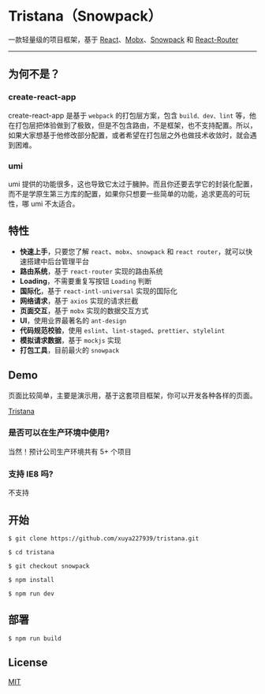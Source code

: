 # Tristana（Snowpack）

一款轻量级的项目框架，基于 [React](https://github.com/facebook/react)、[Mobx](https://github.com/mobxjs/mobx)、[Snowpack](https://github.com/snowpackjs/snowpack) 和 [React-Router](https://github.com/ReactTraining/react-router)

---

## 为何不是？

### create-react-app

create-react-app 是基于 `webpack` 的打包层方案，包含 `build、dev、lint` 等，他在打包层把体验做到了极致，但是不包含路由，不是框架，也不支持配置。所以，如果大家想基于他修改部分配置，或者希望在打包层之外也做技术收敛时，就会遇到困难。

### umi

umi 提供的功能很多，这也导致它太过于臃肿。而且你还要去学它的封装化配置，而不是学原生第三方库的配置，如果你只想要一些简单的功能，追求更高的可玩性，哪 umi 不太适合。

## 特性

-   **快速上手**，只要您了解 `react`、`mobx`、`snowpack` 和 `react router`，就可以快速搭建中后台管理平台
-   **路由系统**，基于 `react-router` 实现的路由系统
-   **Loading**，不需要重复写按钮 `Loading` 判断
-   **国际化**，基于 `react-intl-universal` 实现的国际化
-   **网络请求**，基于 `axios` 实现的请求拦截
-   **页面交互**，基于 `mobx` 实现的数据交互方式
-   **UI**，使用业界最著名的 `ant-design`
-   **代码规范校验**，使用 `eslint`、`lint-staged`、`prettier`、`stylelint`
-   **模拟请求数据**，基于 `mockjs` 实现
-   **打包工具**，目前最火的 `snowpack`

## Demo

页面比较简单，主要是演示用，基于这套项目框架，你可以开发各种各样的页面。

[Tristana](https://order.downfuture.com/)

### 是否可以在生产环境中使用?

当然！预计公司生产环境共有 5+ 个项目

### 支持 IE8 吗?

不支持

## 开始

```
$ git clone https://github.com/xuya227939/tristana.git

$ cd tristana

$ git checkout snowpack

$ npm install

$ npm run dev
```

## 部署

```
$ npm run build
```

## License

[MIT](https://tldrlegal.com/license/mit-license)
